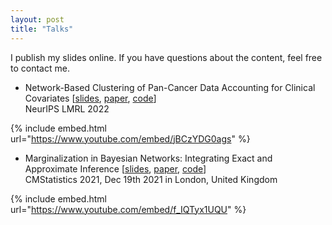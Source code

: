 ```yaml
---
layout: post
title: "Talks"
---
```


I publish my slides online. If you have questions about the content, feel free to contact me.

- Network-Based Clustering of Pan-Cancer Data Accounting for Clinical Covariates [[slides](https://fritzbayer.github.io/presentation_nips.pdf), [paper](https://openreview.net/pdf?id=mnvPgQTt2Xs), [code](https://github.com/cbg-ethz/graphClust_NeurIPS)]  
  NeurIPS LMRL 2022  
    
{% include embed.html url="https://www.youtube.com/embed/jBCzYDG0ags" %}  


- Marginalization in Bayesian Networks: Integrating Exact and Approximate Inference [[slides](https://fritzbayer.github.io/presentation_04_CMS2021.pdf), [paper](https://arxiv.org/pdf/2112.09217.pdf), [code](https://github.com/cbg-ethz/SGS)]  
  CMStatistics 2021, Dec 19th 2021 in London, United Kingdom  
  
{% include embed.html url="https://www.youtube.com/embed/f_IQTyx1UQU" %}  
